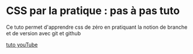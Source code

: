  <h1>CSS par la pratique : pas à pas tuto </h1>

Ce tuto permet d'apprendre css de zéro en pratiquant la notion de branche et de version avec git et github

<a href="https://www.youtube.com/watch?v=5arp4zIKNB0&list=PLXMJE2zruR29ExYrSNxGIuMEHc3ef2utE&index=2" > tuto youTube</a>
